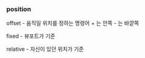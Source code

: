 ### position

offset - 움직일 위치를 정하는 명령어 + 는 안쪽 - 는 바깥쪽  

fixed - 뷰포트가 기준  

relative - 자신이 있던 위치가 기준  
